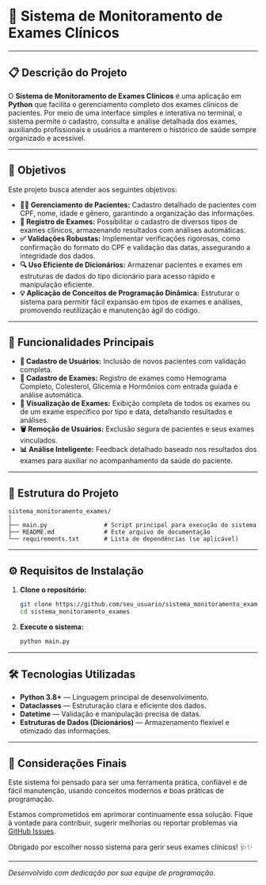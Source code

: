 # 🏥 Sistema de Monitoramento de Exames Clínicos

---

## 📋 Descrição do Projeto

O **Sistema de Monitoramento de Exames Clínicos** é uma aplicação em **Python** que facilita o gerenciamento completo dos exames clínicos de pacientes. Por meio de uma interface simples e interativa no terminal, o sistema permite o cadastro, consulta e análise detalhada dos exames, auxiliando profissionais e usuários a manterem o histórico de saúde sempre organizado e acessível.

---

## 🎯 Objetivos

Este projeto busca atender aos seguintes objetivos:

- **👨‍⚕️ Gerenciamento de Pacientes:** Cadastro detalhado de pacientes com CPF, nome, idade e gênero, garantindo a organização das informações.
- **🧪 Registro de Exames:** Possibilitar o cadastro de diversos tipos de exames clínicos, armazenando resultados com análises automáticas.
- **✅ Validações Robustas:** Implementar verificações rigorosas, como confirmação do formato do CPF e validação das datas, assegurando a integridade dos dados.
- **🔍 Uso Eficiente de Dicionários:** Armazenar pacientes e exames em estruturas de dados do tipo dicionário para acesso rápido e manipulação eficiente.
- **💡 Aplicação de Conceitos de Programação Dinâmica:** Estruturar o sistema para permitir fácil expansão em tipos de exames e análises, promovendo reutilização e manutenção ágil do código.

---

## 🚀 Funcionalidades Principais

- **📝 Cadastro de Usuários:** Inclusão de novos pacientes com validação completa.
- **🧬 Cadastro de Exames:** Registro de exames como Hemograma Completo, Colesterol, Glicemia e Hormônios com entrada guiada e análise automática.
- **📂 Visualização de Exames:** Exibição completa de todos os exames ou de um exame específico por tipo e data, detalhando resultados e análises.
- **🗑️ Remoção de Usuários:** Exclusão segura de pacientes e seus exames vinculados.
- **📊 Análise Inteligente:** Feedback detalhado baseado nos resultados dos exames para auxiliar no acompanhamento da saúde do paciente.

---

## 📁 Estrutura do Projeto

```
sistema_monitoramento_exames/
│
├── main.py                # Script principal para execução do sistema
├── README.md              # Este arquivo de documentação
└── requirements.txt       # Lista de dependências (se aplicável)
```

---

## ⚙️ Requisitos de Instalação

1. **Clone o repositório:**
   ```bash
   git clone https://github.com/seu_usuario/sistema_monitoramento_exames.git
   cd sistema_monitoramento_exames
   ```

2. **Execute o sistema:**
   ```bash
   python main.py
   ```

---

## 🛠️ Tecnologias Utilizadas

- **Python 3.8+** — Linguagem principal de desenvolvimento.
- **Dataclasses** — Estruturação clara e eficiente dos dados.
- **Datetime** — Validação e manipulação precisa de datas.
- **Estruturas de Dados (Dicionários)** — Armazenamento flexível e otimizado das informações.

---

## 💬 Considerações Finais

Este sistema foi pensado para ser uma ferramenta prática, confiável e de fácil manutenção, usando conceitos modernos e boas práticas de programação. 

Estamos comprometidos em aprimorar continuamente essa solução. Fique à vontade para contribuir, sugerir melhorias ou reportar problemas via [GitHub Issues](https://github.com/seu_usuario/sistema_monitoramento_exames/issues).

Obrigado por escolher nosso sistema para gerir seus exames clínicos! 🩺✨

---

_Desenvolvido com dedicação por sua equipe de programação._

```
